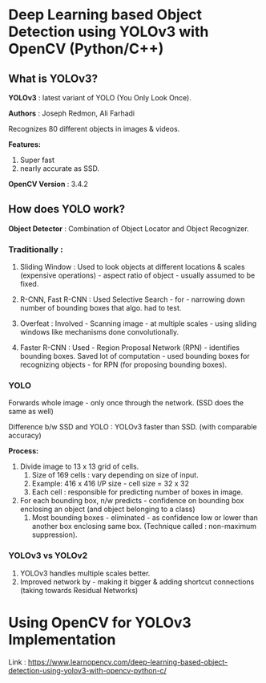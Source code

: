 # Deep Learning based Object Detection using YOLOv3 with OpenCV (Python/C++)

## What is YOLOv3?

**YOLOv3** : latest variant of YOLO (You Only Look Once). 

**Authors** : Joseph Redmon, Ali Farhadi

Recognizes 80 different objects in images & videos.

**Features:**

1. Super fast
2. nearly accurate as SSD.

**OpenCV Version** : 3.4.2

## How does YOLO work?

**Object Detector** : Combination of Object Locator and Object Recognizer.

### Traditionally :

1. Sliding Window : Used to look objects at different locations & scales (expensive
   operations) - aspect ratio of object - usually assumed to be fixed.

2. R-CNN, Fast R-CNN : Used Selective Search - for - narrowing down number of
   bounding boxes that algo. had to test.

3. Overfeat : Involved - Scanning image - at multiple scales - using sliding
   windows like mechanisms done convolutionally. 

4. Faster R-CNN : Used - Region Proposal Network (RPN) - identifies bounding
   boxes. Saved lot of computation - used bounding boxes for recognizing
objects - for RPN (for proposing bounding boxes).

### YOLO

Forwards whole image - only once through the network. (SSD does the same as
well)

Difference b/w SSD and YOLO : YOLOv3 faster than SSD. (with comparable
accuracy)

**Process:**

1. Divide image to 13 x 13 grid of cells.
    1. Size of 169 cells : vary depending on size of input.
    2. Example: 416 x 416 I/P size - cell size = 32 x 32
    3. Each cell : responsible for predicting number of boxes in image.
2. For each bounding box, n/w predicts - confidence on bounding box enclosing
   an object (and object belonging to a class)
    1. Most bounding boxes - eliminated - as confidence low or lower than
       another box enclosing same box. (Technique called : non-maximum
suppression).

### YOLOv3 vs YOLOv2

1. YOLOv3 handles multiple scales better. 
2. Improved network by - making it bigger & adding shortcut connections (taking
   towards Residual Networks)

# Using OpenCV for YOLOv3 Implementation

Link : https://www.learnopencv.com/deep-learning-based-object-detection-using-yolov3-with-opencv-python-c/

